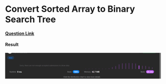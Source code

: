 # Convert Sorted Array to Binary Search Tree

#### [Question Link](https://leetcode.com/problems/convert-sorted-array-to-binary-search-tree/)

#### Result
![result](Result.png)